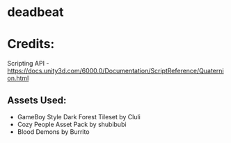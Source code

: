 # deadbeat

# Credits:
Scripting API - https://docs.unity3d.com/6000.0/Documentation/ScriptReference/Quaternion.html
## Assets Used:
* GameBoy Style Dark Forest Tileset by Cluli
* Cozy People Asset Pack by shubibubi
* Blood Demons by Burrito


